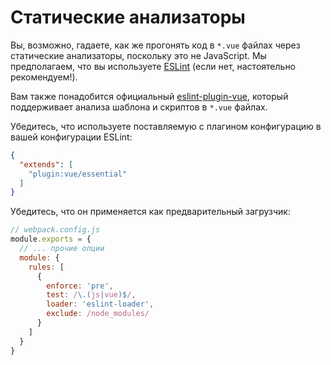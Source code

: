 # Статические анализаторы

Вы, возможно, гадаете, как же прогонять код в `*.vue` файлах через статические анализаторы, поскольку это не JavaScript. Мы предполагаем, что вы используете [ESLint](https://eslint.org/) (если нет, настоятельно рекомендуем!).

Вам также понадобится официальный [eslint-plugin-vue](https://github.com/vuejs/eslint-plugin-vue), который поддерживает анализа шаблона и скриптов в `*.vue` файлах.

Убедитесь, что используете поставляемую с плагином конфигурацию в вашей конфигурации ESLint:

``` json
{
  "extends": [
    "plugin:vue/essential"
  ]
}
```

Убедитесь, что он применяется как предварительный загрузчик:

``` js
// webpack.config.js
module.exports = {
  // ... прочие опции
  module: {
    rules: [
      {
        enforce: 'pre',
        test: /\.(js|vue)$/,
        loader: 'eslint-loader',
        exclude: /node_modules/
      }
    ]
  }
}
```
